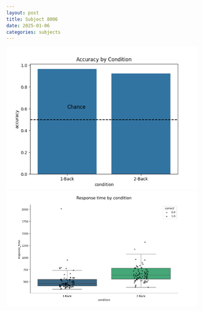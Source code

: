 ```yaml
---
layout: post
title: Subject 8006
date: 2025-01-06
categories: subjects
---
```


![](data/8006/run-12/8006_ATS_acc.png)
![](data/8006/run-12/8006_ATS_rt.png)
